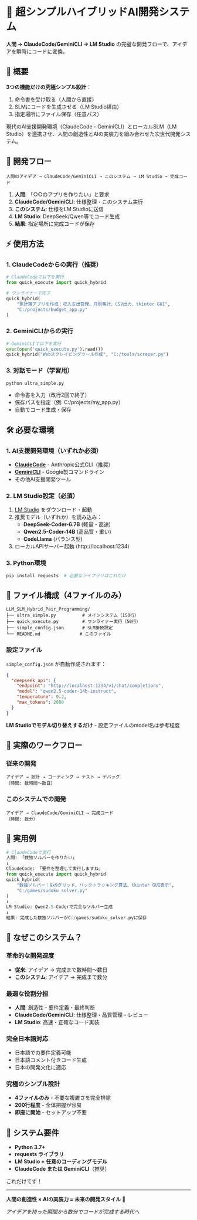 # 🤖 超シンプルハイブリッドAI開発システム

**人間 → ClaudeCode/GeminiCLI → LM Studio** の完璧な開発フローで、アイデアを瞬時にコードに変換。

## 🎯 概要

**3つの機能だけの究極シンプル設計**：
1. 命令書を受け取る（人間から直接）
2. SLMにコードを生成させる（LM Studio経由）
3. 指定場所にファイル保存（任意パス）

現代のAI支援開発環境（ClaudeCode・GeminiCLI）とローカルSLM（LM Studio）を連携させ、人間の創造性とAIの実装力を組み合わせた次世代開発システム。

## 🚀 開発フロー

```
人間のアイデア → ClaudeCode/GeminiCLI → このシステム → LM Studio → 完成コード
```

1. **人間**: 「○○のアプリを作りたい」と要求
2. **ClaudeCode/GeminiCLI**: 仕様整理・このシステム実行  
3. **このシステム**: 仕様をLM Studioに送信
4. **LM Studio**: DeepSeek/Qwen等でコード生成
5. **結果**: 指定場所に完成コードが保存

## ⚡ 使用方法

### 1. ClaudeCodeからの実行（推奨）
```python
# ClaudeCodeで以下を実行
from quick_execute import quick_hybrid

# ワンライナーで完了
quick_hybrid(
    "家計簿アプリを作成：収入支出管理、月別集計、CSV出力、tkinter GUI", 
    "C:/projects/budget_app.py"
)
```

### 2. GeminiCLIからの実行
```python
# GeminiCLIで以下を実行
exec(open('quick_execute.py').read())
quick_hybrid("Webスクレイピングツール作成", "C:/tools/scraper.py")
```

### 3. 対話モード（学習用）
```bash
python ultra_simple.py
```
- 命令書を入力（改行2回で終了）
- 保存パスを指定（例: C:/projects/my_app.py）
- 自動でコード生成・保存

## 🛠️ 必要な環境

### 1. AI支援開発環境（いずれか必須）
- **[ClaudeCode](https://claude.ai/code)** - Anthropic公式CLI（推奨）
- **[GeminiCLI](https://ai.google.dev/)** - Google製コマンドライン
- その他AI支援開発ツール

### 2. LM Studio設定（必須）
1. [LM Studio](https://lmstudio.ai/) をダウンロード・起動
2. 推奨モデル（いずれか）を読み込み：
   - **DeepSeek-Coder-6.7B** (軽量・高速)
   - **Qwen2.5-Coder-14B** (高品質・重い)
   - **CodeLlama** (バランス型)
3. ローカルAPIサーバー起動 (http://localhost:1234)

### 3. Python環境
```bash
pip install requests  # 必要なライブラリはこれだけ
```

## 📁 ファイル構成（4ファイルのみ）

```
LLM_SLM_Hybrid_Pair_Programming/
├── ultra_simple.py          # メインシステム（150行）
├── quick_execute.py         # ワンライナー実行（50行）
├── simple_config.json       # SLM接続設定
└── README.md               # このファイル
```

### 設定ファイル
`simple_config.json` が自動作成されます：

```json
{
  "deepseek_api": {
    "endpoint": "http://localhost:1234/v1/chat/completions",
    "model": "qwen2.5-coder-14b-instruct",
    "temperature": 0.2,
    "max_tokens": 2000
  }
}
```

**LM Studioでモデル切り替えするだけ** - 設定ファイルのmodel名は参考程度

## 🔄 実際のワークフロー

### 従来の開発
```
アイデア → 設計 → コーディング → テスト → デバッグ
（時間: 数時間〜数日）
```

### このシステムでの開発
```
アイデア → ClaudeCode/GeminiCLI → 完成コード
（時間: 数分）
```

## 🔮 実用例

```python
# ClaudeCodeで実行
人間: 「数独ソルバーを作りたい」
↓
ClaudeCode: 「要件を整理して実行しますね」
from quick_execute import quick_hybrid
quick_hybrid(
    "数独ソルバー：9x9グリッド、バックトラッキング算法、tkinter GUI表示",
    "C:/games/sudoku_solver.py"
)
↓
LM Studio: Qwen2.5-Coderで完全なソルバー生成
↓  
結果: 完成した数独ソルバーがC:/games/sudoku_solver.pyに保存
```

## 🎉 なぜこのシステム？

### 革命的な開発速度
- **従来**: アイデア → 完成まで数時間〜数日
- **このシステム**: アイデア → 完成まで数分

### 最適な役割分担
- **人間**: 創造性・要件定義・最終判断
- **ClaudeCode/GeminiCLI**: 仕様整理・品質管理・レビュー
- **LM Studio**: 高速・正確なコード実装

### 完全日本語対応
- 日本語での要件定義可能
- 日本語コメント付きコード生成
- 日本の開発文化に適応

### 究極のシンプル設計
- **4ファイルのみ** - 不要な複雑さを完全排除
- **200行程度** - 全体把握が容易
- **即座に開始** - セットアップ不要

## 🚦 システム要件

- **Python 3.7+**
- **requests ライブラリ**
- **LM Studio + 任意のコーディングモデル**
- **ClaudeCode または GeminiCLI**（推奨）

これだけです！

---

**人間の創造性 × AIの実装力 = 未来の開発スタイル** 🚀

*アイデアを持った瞬間から数分でコードが完成する時代へ*